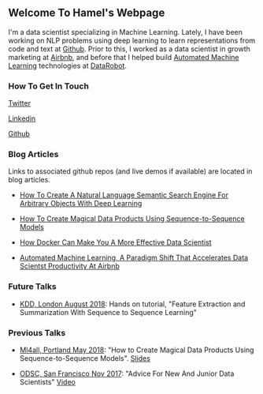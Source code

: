 ## Welcome To Hamel's Webpage

I'm a data scientist specializing in Machine Learning.  Lately, I have been working on NLP problems using deep learning to learn representations from code and text at [Github](https://github.com/).  Prior to this, I worked as a data scientist in growth marketing at [Airbnb](https://medium.com/airbnb-engineering/data/home), and before that I helped build [Automated Machine Learning](https://www.kdnuggets.com/2017/01/current-state-automated-machine-learning.html) technologies at [DataRobot](https://www.datarobot.com/).     

### How To Get In Touch

[Twitter](https://twitter.com/HamelHusain)

[Linkedin](https://www.linkedin.com/in/hamelhusain/)

[Github](http://www.github.com/hamelsmu)


### Blog Articles
Links to associated github repos (and live demos if available) are located in blog articles.

- [How To Create A Natural Language Semantic Search Engine For Arbitrary Objects With Deep Learning]()

- [How To Create Magical Data Products Using Sequence-to-Sequence Models](https://towardsdatascience.com/how-to-create-data-products-that-are-magical-using-sequence-to-sequence-models-703f86a231f8)

- [How Docker Can Make You A More Effective Data Scientist](https://towardsdatascience.com/how-docker-can-help-you-become-a-more-effective-data-scientist-7fc048ef91d5)

- [Automated Machine Learning, A Paradigm Shift That Accelerates Data Scientst Productivity At Airbnb](https://medium.com/airbnb-engineering/automated-machine-learning-a-paradigm-shift-that-accelerates-data-scientist-productivity-airbnb-f1f8a10d61f8)

### Future Talks
- [KDD, London August 2018](http://www.kdd.org/kdd2018/hands-on-tutorials):  Hands on tutorial, "Feature Extraction and Summarization With Sequence to Sequence Learning"


### Previous Talks
 - [Ml4all, Portland May 2018](http://ml4all.org/): "How to Create Magical Data Products Using Sequence-to-Sequence Models".  [Slides](https://docs.google.com/presentation/d/1pqkOWcIjpaXJPiP3_MT9KrdiZd0LoAWxh6Ei28i4CM8/edit?usp=sharing)
 
 - [ODSC, San Francisco Nov 2017](https://old.opendatascience.com/conferences/advice-for-new-and-junior-data-scientists-hamel-husain-l-odsc-west-2017/): "Advice For New And Junior Data Scientists" [Video](https://www.youtube.com/watch?v=eDK1R6tpZlA&feature=youtu.be)

